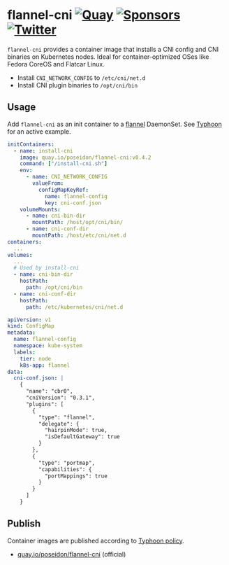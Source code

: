 # flannel-cni [![Quay](https://img.shields.io/badge/container-quay-green)](https://quay.io/repository/poseidon/flannel-cni) [![Sponsors](https://img.shields.io/github/sponsors/poseidon?logo=github)](https://github.com/sponsors/poseidon) [![Twitter](https://img.shields.io/badge/follow-news-1da1f2?logo=twitter)](https://twitter.com/typhoon8s)

`flannel-cni` provides a container image that installs a CNI config and CNI binaries on Kubernetes nodes. Ideal for container-optimized OSes like Fedora CoreOS and Flatcar Linux.

* Install `CNI_NETWORK_CONFIG` to `/etc/cni/net.d`
* Install CNI plugin binaries to `/opt/cni/bin`

## Usage

Add `flannel-cni` as an init container to a [flannel](https://github.com/coreos/flannel) DaemonSet. See [Typhoon](https://github.com/poseidon/terraform-render-bootstrap/tree/master/resources/flannel) for an active example.

```yaml
initContainers:
  - name: install-cni
    image: quay.io/poseidon/flannel-cni:v0.4.2
    command: ["/install-cni.sh"]
    env:
      - name: CNI_NETWORK_CONFIG
        valueFrom:
          configMapKeyRef:
            name: flannel-config
            key: cni-conf.json
    volumeMounts:
      - name: cni-bin-dir
        mountPath: /host/opt/cni/bin/
      - name: cni-conf-dir
        mountPath: /host/etc/cni/net.d
containers:
  ...
volumes:
  ...
  # Used by install-cni
  - name: cni-bin-dir
    hostPath:
      path: /opt/cni/bin
  - name: cni-conf-dir
    hostPath:
      path: /etc/kubernetes/cni/net.d
```

```yaml
apiVersion: v1
kind: ConfigMap
metadata:
  name: flannel-config
  namespace: kube-system
  labels:
    tier: node
    k8s-app: flannel
data:
  cni-conf.json: |
    {
      "name": "cbr0",
      "cniVersion": "0.3.1",
      "plugins": [
        {
          "type": "flannel",
          "delegate": {
            "hairpinMode": true,
            "isDefaultGateway": true
          }
        },
        {
          "type": "portmap",
          "capabilities": {
            "portMappings": true
          }
        }
      ]
    }
```

## Publish

Container images are published according to [Typhoon policy](https://typhoon.psdn.io/topics/security/#container-images).

* [quay.io/poseidon/flannel-cni](https://quay.io/repository/poseidon/flannel-cni) (official)

